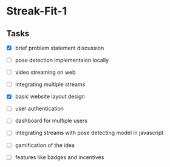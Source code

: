 # Streak-Fit-1

## Tasks

- [x] brief problem statement discussion

- [ ] pose detection implementaion locally

- [ ] video streaming on web

- [ ] integrating multiple streams

- [x] basic website layout design

- [ ] user authentication

- [ ] dashboard for multiple users

- [ ] integrating streams with pose detecting model in javascript

- [ ] gamification of the idea

- [ ] features like badges and incentives
